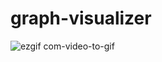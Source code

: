 # graph-visualizer

![ezgif com-video-to-gif](https://user-images.githubusercontent.com/45730556/98989925-caccde00-254f-11eb-8593-cccfe34963a4.gif)
